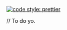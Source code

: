 [![code style: prettier](https://img.shields.io/badge/code_style-prettier-ff69b4.svg?style=flat-square)](https://github.com/prettier/prettier)

// To do yo.
